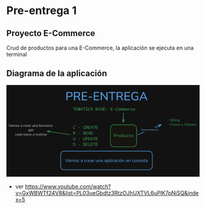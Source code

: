 # Pre-entrega 1

## Proyecto E-Commerce

Crud de productos para una E-Commerce, la aplicación se ejecuta en una terminal

## Diagrama de la aplicación

![Arquitectura de 3 capas](./docs/diagrama.png)

- ver https://www.youtube.com/watch?v=GxWBWTf24V8&list=PL03ueGbdtz3RtzOJhUXTVL6uPlK7pNiSQ&index=5